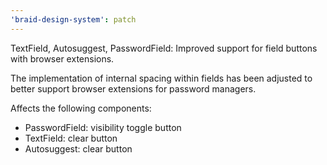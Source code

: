 ```yaml
---
'braid-design-system': patch
---
```


TextField, Autosuggest, PasswordField: Improved support for field buttons with browser extensions.

The implementation of internal spacing within fields has been adjusted to better support browser extensions for password managers.

Affects the following components:

- PasswordField: visibility toggle button
- TextField: clear button
- Autosuggest: clear button
